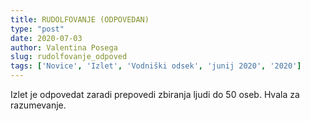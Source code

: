 ```yaml
---
title: RUDOLFOVANJE (ODPOVEDAN)
type: "post"
date: 2020-07-03
author: Valentina Posega
slug: rudolfovanje_odpoved
tags: ['Novice', 'Izlet', 'Vodniški odsek', 'junij 2020', '2020']
---
```


Izlet je odpovedat zaradi prepovedi zbiranja ljudi do 50 oseb. Hvala za razumevanje.